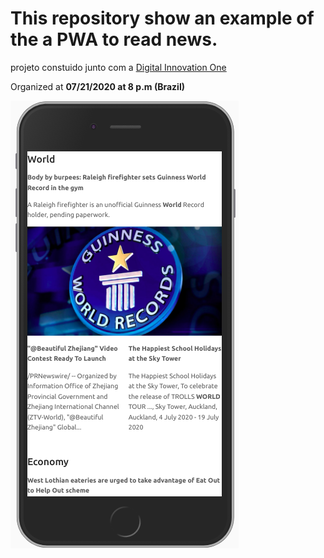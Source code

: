 # This repository show an example of the a PWA to read news.

projeto constuido junto com a  [Digital Innovation One](https://digitalinnovation.one/)

Organized at **07/21/2020 at 8 p.m (Brazil)**

![PWA](./docs/finished.png)
